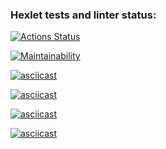 ### Hexlet tests and linter status:
[![Actions Status](https://github.com/Andrey-Grechushchev/python-project-49/workflows/hexlet-check/badge.svg)](https://github.com/Andrey-Grechushchev/python-project-49/actions)

[![Maintainability](https://api.codeclimate.com/v1/badges/37d5feaf3126df608fe9/maintainability)](https://codeclimate.com/github/Andrey-Grechushchev/python-project-49/maintainability)

[![asciicast](https://asciinema.org/a/A9mZTf5Id3d9AC3Qf31DEJZwg.svg)](https://asciinema.org/a/A9mZTf5Id3d9AC3Qf31DEJZwg)

[![asciicast](https://asciinema.org/a/qoQv1Yy2fdte8NOZB22q01bPF.svg)](https://asciinema.org/a/qoQv1Yy2fdte8NOZB22q01bPF)

[![asciicast](https://asciinema.org/a/PeFjl3g6esfX5NdXDDUmBmODk.svg)](https://asciinema.org/a/PeFjl3g6esfX5NdXDDUmBmODk)

[![asciicast](https://asciinema.org/a/VTtWI9N64d0vDUXZh9GlnPeD0.svg)](https://asciinema.org/a/VTtWI9N64d0vDUXZh9GlnPeD0)
